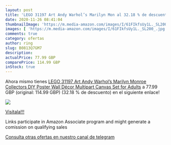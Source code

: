 ```yaml
---
layout: post
title: 'LEGO 31197 Art Andy Warhol’s Marilyn Mon al 32.18 % de descuento'
date: 2020-11-26 08:41:04
thumbnailImage: 'https://m.media-amazon.com/images/I/61FIkfsUy1L._SL200_.jpg'
images: [ 'https://m.media-amazon.com/images/I/61FIkfsUy1L._SL200_.jpg' ]
comments: true
category: ofertas
author: ring
slug: B0813Q7GM7
description:
actualPrice: 77.99 GBP
comparePrice: 114.99 GBP
inStock: true
---
```


Ahora mismo tienes [LEGO 31197 Art Andy Warhol’s Marilyn Monroe Collectors DIY Poster  Wall Décor  Multipart Canvas  Set for Adults](https://www.amazon.co.uk/dp/B0813Q7GM7/?tag=redken01-21) a 77.99 GBP (original: 114.99 GBP) (32.18 %  de descuento) en el siguiente enlace!

[![](https://m.media-amazon.com/images/I/61FIkfsUy1L._SL200_.jpg)](https://www.amazon.co.uk/dp/B0813Q7GM7/?tag=redken01-21)

[Visítala!!!](https://www.amazon.co.uk/dp/B0813Q7GM7/?tag=redken01-21)

Links participate in Amazon Associate program and might generate a comission on qualifying sales

[Consulta otras ofertas en nuestro canal de telegram](https://t.me/s/ofertas25)
